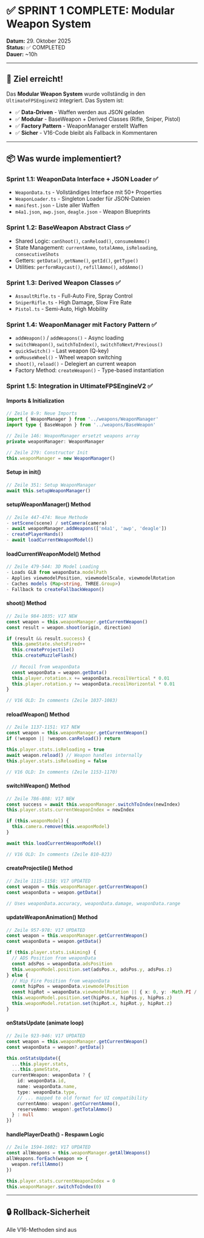 # ✅ SPRINT 1 COMPLETE: Modular Weapon System

**Datum:** 29. Oktober 2025  
**Status:** ✅ COMPLETED  
**Dauer:** ~10h

---

## 🎯 **Ziel erreicht!**

Das **Modular Weapon System** wurde vollständig in den `UltimateFPSEngineV2` integriert. Das System ist:
- ✅ **Data-Driven** - Waffen werden aus JSON geladen
- ✅ **Modular** - BaseWeapon + Derived Classes (Rifle, Sniper, Pistol)
- ✅ **Factory Pattern** - WeaponManager erstellt Waffen
- ✅ **Sicher** - V16-Code bleibt als Fallback in Kommentaren

---

## 📦 **Was wurde implementiert?**

### **Sprint 1.1: WeaponData Interface + JSON Loader** ✅
- `WeaponData.ts` - Vollständiges Interface mit 50+ Properties
- `WeaponLoader.ts` - Singleton Loader für JSON-Dateien
- `manifest.json` - Liste aller Waffen
- `m4a1.json`, `awp.json`, `deagle.json` - Weapon Blueprints

### **Sprint 1.2: BaseWeapon Abstract Class** ✅
- Shared Logic: `canShoot()`, `canReload()`, `consumeAmmo()`
- State Management: `currentAmmo`, `totalAmmo`, `isReloading`, `consecutiveShots`
- Getters: `getData()`, `getName()`, `getId()`, `getType()`
- Utilities: `performRaycast()`, `refillAmmo()`, `addAmmo()`

### **Sprint 1.3: Derived Weapon Classes** ✅
- `AssaultRifle.ts` - Full-Auto Fire, Spray Control
- `SniperRifle.ts` - High Damage, Slow Fire Rate
- `Pistol.ts` - Semi-Auto, High Mobility

### **Sprint 1.4: WeaponManager mit Factory Pattern** ✅
- `addWeapon()` / `addWeapons()` - Async loading
- `switchWeapon()`, `switchToIndex()`, `switchToNext/Previous()`
- `quickSwitch()` - Last weapon (Q-key)
- `onMouseWheel()` - Wheel weapon switching
- `shoot()`, `reload()` - Delegiert an current weapon
- Factory Method: `createWeapon()` - Type-based instantiation

### **Sprint 1.5: Integration in UltimateFPSEngineV2** ✅

#### **Imports & Initialization**
```typescript
// Zeile 8-9: Neue Imports
import { WeaponManager } from '../weapons/WeaponManager'
import type { BaseWeapon } from '../weapons/BaseWeapon'

// Zeile 146: WeaponManager ersetzt weapons array
private weaponManager: WeaponManager

// Zeile 279: Constructor Init
this.weaponManager = new WeaponManager()
```

#### **Setup in init()**
```typescript
// Zeile 351: Setup WeaponManager
await this.setupWeaponManager()
```

#### **setupWeaponManager() Method**
```typescript
// Zeile 447-474: Neue Methode
- setScene(scene) / setCamera(camera)
- await weaponManager.addWeapons(['m4a1', 'awp', 'deagle'])
- createPlayerHands()
- await loadCurrentWeaponModel()
```

#### **loadCurrentWeaponModel() Method**
```typescript
// Zeile 479-544: 3D Model Loading
- Loads GLB from weaponData.modelPath
- Applies viewmodelPosition, viewmodelScale, viewmodelRotation
- Caches models (Map<string, THREE.Group>)
- Fallback to createFallbackWeapon()
```

#### **shoot() Method**
```typescript
// Zeile 984-1035: V17 NEW
const weapon = this.weaponManager.getCurrentWeapon()
const result = weapon.shoot(origin, direction)

if (result && result.success) {
  this.gameState.shotsFired++
  this.createProjectile()
  this.createMuzzleFlash()
  
  // Recoil from weaponData
  const weaponData = weapon.getData()
  this.player.rotation.x += weaponData.recoilVertical * 0.01
  this.player.rotation.y += weaponData.recoilHorizontal * 0.01
}

// V16 OLD: In comments (Zeile 1037-1083)
```

#### **reloadWeapon() Method**
```typescript
// Zeile 1137-1151: V17 NEW
const weapon = this.weaponManager.getCurrentWeapon()
if (!weapon || !weapon.canReload()) return

this.player.stats.isReloading = true
await weapon.reload() // Weapon handles internally
this.player.stats.isReloading = false

// V16 OLD: In comments (Zeile 1153-1170)
```

#### **switchWeapon() Method**
```typescript
// Zeile 786-808: V17 NEW
const success = await this.weaponManager.switchToIndex(newIndex)
this.player.stats.currentWeaponIndex = newIndex

if (this.weaponModel) {
  this.camera.remove(this.weaponModel)
}

await this.loadCurrentWeaponModel()

// V16 OLD: In comments (Zeile 810-823)
```

#### **createProjectile() Method**
```typescript
// Zeile 1115-1158: V17 UPDATED
const weapon = this.weaponManager.getCurrentWeapon()
const weaponData = weapon.getData()

// Uses weaponData.accuracy, weaponData.damage, weaponData.range
```

#### **updateWeaponAnimation() Method**
```typescript
// Zeile 957-978: V17 UPDATED
const weapon = this.weaponManager.getCurrentWeapon()
const weaponData = weapon.getData()

if (this.player.stats.isAiming) {
  // ADS Position from weaponData
  const adsPos = weaponData.adsPosition
  this.weaponModel.position.set(adsPos.x, adsPos.y, adsPos.z)
} else {
  // Hip Fire Position from weaponData
  const hipPos = weaponData.viewmodelPosition
  const hipRot = weaponData.viewmodelRotation || { x: 0, y: -Math.PI / 2, z: 0 }
  this.weaponModel.position.set(hipPos.x, hipPos.y, hipPos.z)
  this.weaponModel.rotation.set(hipRot.x, hipRot.y, hipRot.z)
}
```

#### **onStatsUpdate (animate loop)**
```typescript
// Zeile 923-946: V17 UPDATED
const weapon = this.weaponManager.getCurrentWeapon()
const weaponData = weapon?.getData()

this.onStatsUpdate({
  ...this.player.stats,
  ...this.gameState,
  currentWeapon: weaponData ? {
    id: weaponData.id,
    name: weaponData.name,
    type: weaponData.type,
    // ... mapped to old format for UI compatibility
    currentAmmo: weapon!.getCurrentAmmo(),
    reserveAmmo: weapon!.getTotalAmmo()
  } : null
})
```

#### **handlePlayerDeath() - Respawn Logic**
```typescript
// Zeile 1594-1602: V17 UPDATED
const allWeapons = this.weaponManager.getAllWeapons()
allWeapons.forEach(weapon => {
  weapon.refillAmmo()
})

this.player.stats.currentWeaponIndex = 0
this.weaponManager.switchToIndex(0)
```

---

## 🔒 **Rollback-Sicherheit**

Alle V16-Methoden sind aus